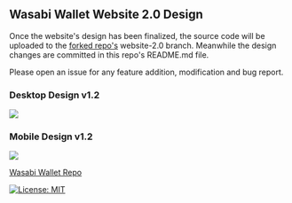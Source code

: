 Wasabi Wallet Website 2.0 Design
------

Once the website's design has been finalized, the source code will be uploaded to the [forked repo's](https://github.com/weareblockspace/WalletWasabi) website-2.0 branch. Meanwhile the design changes are committed in this repo's README.md file.

Please open an issue for any feature addition, modification and bug report.


### Desktop Design v1.2


![](https://i.imgur.com/FECGjlB.png)


### Mobile Design v1.2


![](https://i.imgur.com/RUzGL1C.jpg)


[Wasabi Wallet Repo](https://github.com/zkSNACKs/WalletWasabi/)

[![License: MIT](https://img.shields.io/badge/License-MIT-yellow.svg)](https://opensource.org/licenses/MIT)
